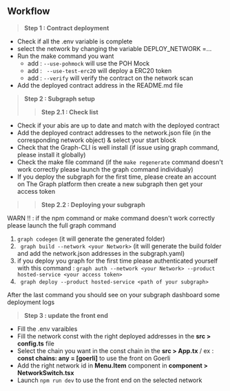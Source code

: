 
## Workflow

> **Step 1 : Contract deployment**

- Check if all the .env variable is complete
- select the network by changing the variable DEPLOY_NETWORK =...
- Run the  make command you want
  - add : ``--use-pohmock`` will use the POH Mock
  - add : `` --use-test-erc20`` will deploy a ERC20 token
  - add : `` --verify `` will verify the contract on the network scan
 - Add the deployed contract address in the README.md file
 

> **Step 2 : Subgraph setup**
> > **Step 2.1 : Check list**

- Check if your abis are up to date and match with the deployed contract
- Add the deployed contract addresses to the network.json file (in the corresponding network object) & select your start block
- Check that the Graph-CLI is well install (if issue using graph command, please install it globally)
- Check the make file command (if the ``make regenerate`` command doesn't work correctly please launch the graph command individualy)
- If you deploy the subgraph for the first time, please create an account on The Graph platform then create a new subgraph then get your access token

>> **Step 2.2 : Deploying your subgraph**
>> 
WARN !! : if the npm command or make command doesn't work correctly please launch the full graph command
  
1) ``graph codegen`` (it will generate the generated folder)
2) `` graph build --network <your Network>`` (it will generate the build folder and add the network.json addresses in the subgraph.yaml)
3) if you deploy you graph for the first time please authenticated yourself with this command :
``graph auth --network <your Network> --product hosted-service <your access token>`` 
4) `` graph deploy --product hosted-service <path of your subgraph>``
  
 After the last command you should see on your subgraph dashboard some deployment logs
 
 
 > **Step 3 : update the front end**
 - Fill the .env varaibles 
 - Fill the network const with the right deployed addresses in the **src > config.ts** file
 - Select the chain you want in the const chain in the **src > App.tx** / ex : **const chains: any = [goerli]** to use the front on Goerli
 - Add the right network id in **Menu.Item** component in **component > NetworkSwitch.tsx**
 - Launch ``npm run dev`` to use the front end on the selected network
  
 
  
